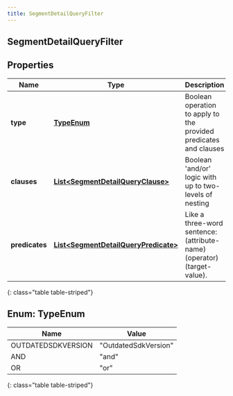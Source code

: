 ```yaml
---
title: SegmentDetailQueryFilter
---
```


## SegmentDetailQueryFilter

## Properties

| Name           | Type                                                                                               | Description                                                             | Notes      |
| -------------- | -------------------------------------------------------------------------------------------------- | ----------------------------------------------------------------------- | ---------- |
| **type**       | [**TypeEnum**](#TypeEnum)<!---->                                                                   | Boolean operation to apply to the provided predicates and clauses       |            |
| **clauses**    | <!----><!---->[**List&lt;SegmentDetailQueryClause&gt;**](SegmentDetailQueryClause.md)<!---->       | Boolean &#39;and/or&#39; logic with up to two-levels of nesting         | [optional] |
| **predicates** | <!----><!---->[**List&lt;SegmentDetailQueryPredicate&gt;**](SegmentDetailQueryPredicate.md)<!----> | Like a three-word sentence: (attribute-name) (operator) (target-value). | [optional] |

{: class="table table-striped"}

<a name="TypeEnum"></a>

## Enum: TypeEnum

| Name               | Value                          |
| ------------------ | ------------------------------ |
| OUTDATEDSDKVERSION | &quot;OutdatedSdkVersion&quot; |
| AND                | &quot;and&quot;                |
| OR                 | &quot;or&quot;                 |

{: class="table table-striped"}
